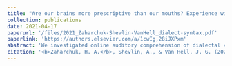 ```yaml
---
title: "Are our brains more prescriptive than our mouths? Experience with dialectal variation in syntax differentially impacts ERPs and behavior"
collection: publications
date: 2021-04-17
paperurl: '/files/2021_Zaharchuk-Shevlin-VanHell_dialect-syntax.pdf'
paperlink: 'https://authors.elsevier.com/a/1cwIg,28iJXPxm'
abstract: 'We investigated online auditory comprehension of dialectal variation in English syntax with event-related potential (ERP) analysis of electroencephalographic data. The syntactic variant under investigation was the double modal, comprising two consecutive auxiliary verbs (e.g., might could). This construction appears across subregional dialects of Southern United States English and expresses indirectness or uncertainty. We compared processing of sentences with attested double modals and single modals in two groups of young adult participants: listeners who were either familiar (Southern) or unfamiliar (Unmarked) with double modal constructions. Both Southern and Unmarked listeners engaged rapid error detection (early anterior negativity) and sentence-level reanalysis (P600) in response to attested double modals, relative to single modals. Offline acceptability and intelligibility judgments reflected dialect familiarity, contrary to the ERP data. We interpret these findings in relation to usage-based and socially weighted theories of language processing, which together capture the effects of frequency and standard language ideology.'
citation: '<b>Zaharchuk, H. A.</b>, Shevlin, A., & Van Hell, J. G. (2021). Are our brains more prescriptive than our mouths? Experience with dialectal variation in syntax differentially impacts ERPs and behavior. <i>Brain and Language</i>, <i>218</i>, 104949.'
---
```


